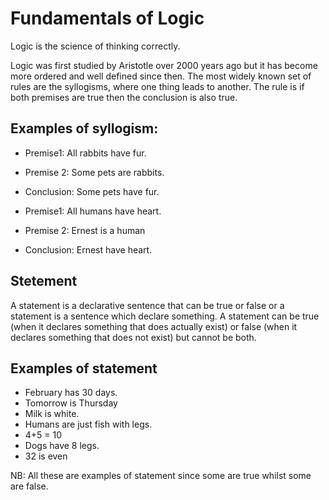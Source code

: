 # Fundamentals of Logic

Logic is the science of thinking correctly.

Logic was first studied by Aristotle over 2000 years ago but it has become more ordered and well defined since then.
The most widely known set of rules are the syllogisms, where one thing leads to another. The rule is if both premises are true then the conclusion is also true.

## Examples of syllogism:

- Premise1: All rabbits have fur.
- Premise 2: Some pets are rabbits.
- Conclusion: Some pets have fur.

- Premise1: All humans have heart.
- Premise 2: Ernest is a human
- Conclusion: Ernest have heart.

## Stetement

A statement is a declarative sentence that can be true or false or a statement is a sentence which declare something. A statement can be true (when it declares something that does actually exist) or false (when it declares something that does not exist) but cannot be both.

## Examples of statement

- February has 30 days.
- Tomorrow is Thursday
- Milk is white.
- Humans are just fish with legs.
- 4+5 = 10
- Dogs have 8 legs.
- 32 is even

NB: All these are examples of statement since some are true whilst some are false.
